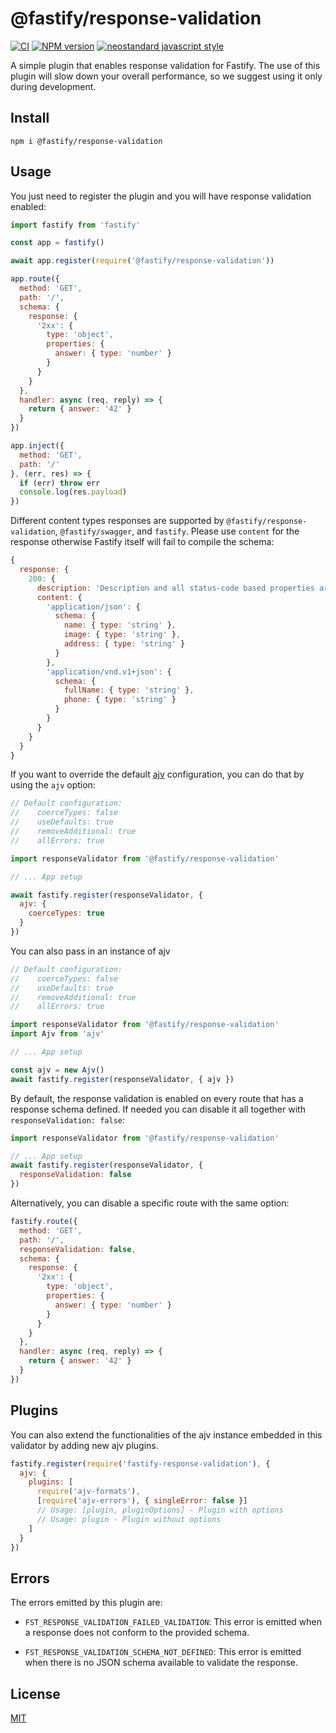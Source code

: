 # @fastify/response-validation

[![CI](https://github.com/fastify/fastify-response-validation/actions/workflows/ci.yml/badge.svg?branch=master)](https://github.com/fastify/fastify-response-validation/actions/workflows/ci.yml)
[![NPM version](https://img.shields.io/npm/v/@fastify/response-validation.svg?style=flat)](https://www.npmjs.com/package/@fastify/response-validation)
[![neostandard javascript style](https://img.shields.io/badge/code_style-neostandard-brightgreen?style=flat)](https://github.com/neostandard/neostandard)

A simple plugin that enables response validation for Fastify.
The use of this plugin will slow down your overall performance, so we suggest using it only during development.

## Install
```
npm i @fastify/response-validation
```

## Usage
You just need to register the plugin and you will have response validation enabled:
```js
import fastify from 'fastify'

const app = fastify()

await app.register(require('@fastify/response-validation'))

app.route({
  method: 'GET',
  path: '/',
  schema: {
    response: {
      '2xx': {
        type: 'object',
        properties: {
          answer: { type: 'number' }
        }
      }
    }
  },
  handler: async (req, reply) => {
    return { answer: '42' }
  }
})

app.inject({
  method: 'GET',
  path: '/'
}, (err, res) => {
  if (err) throw err
  console.log(res.payload)
})
```

Different content types responses are supported by `@fastify/response-validation`, `@fastify/swagger`, and `fastify`. Please use `content` for the response otherwise Fastify itself will fail to compile the schema:
```js
{
  response: {
    200: {
      description: 'Description and all status-code based properties are working',
      content: {
        'application/json': {
          schema: {
            name: { type: 'string' },
            image: { type: 'string' },
            address: { type: 'string' }
          }
        },
        'application/vnd.v1+json': {
          schema: {
            fullName: { type: 'string' },
            phone: { type: 'string' }
          }
        }
      }
    }
  }
}
```

If you want to override the default [ajv](https://www.npmjs.com/package/ajv) configuration, you can do that by using the `ajv` option:
```js
// Default configuration:
//    coerceTypes: false
//    useDefaults: true
//    removeAdditional: true
//    allErrors: true

import responseValidator from '@fastify/response-validation'

// ... App setup

await fastify.register(responseValidator, {
  ajv: {
    coerceTypes: true
  }
})
```

You can also pass in an instance of ajv
```js
// Default configuration:
//    coerceTypes: false
//    useDefaults: true
//    removeAdditional: true
//    allErrors: true

import responseValidator from '@fastify/response-validation'
import Ajv from 'ajv'

// ... App setup

const ajv = new Ajv()
await fastify.register(responseValidator, { ajv })
```

By default, the response validation is enabled on every route that has a response schema defined. If needed you can disable it all together with `responseValidation: false`:
```js
import responseValidator from '@fastify/response-validation'

// ... App setup
await fastify.register(responseValidator, {
  responseValidation: false
})
```

Alternatively, you can disable a specific route with the same option:
```js
fastify.route({
  method: 'GET',
  path: '/',
  responseValidation: false,
  schema: {
    response: {
      '2xx': {
        type: 'object',
        properties: {
          answer: { type: 'number' }
        }
      }
    }
  },
  handler: async (req, reply) => {
    return { answer: '42' }
  }
})
```

## Plugins
You can also extend the functionalities of the ajv instance embedded in this validator by adding new ajv plugins.

```js
fastify.register(require('fastify-response-validation'), {
  ajv: {
    plugins: [
      require('ajv-formats'),
      [require('ajv-errors'), { singleError: false }]
      // Usage: [plugin, pluginOptions] - Plugin with options
      // Usage: plugin - Plugin without options
    ]
  }
})
```

## Errors

The errors emitted by this plugin are:

- `FST_RESPONSE_VALIDATION_FAILED_VALIDATION`: This error is emitted when a response does not conform to the provided schema.

- `FST_RESPONSE_VALIDATION_SCHEMA_NOT_DEFINED`: This error is emitted when there is no JSON schema available to validate the response.

## License
[MIT](./LICENSE)
